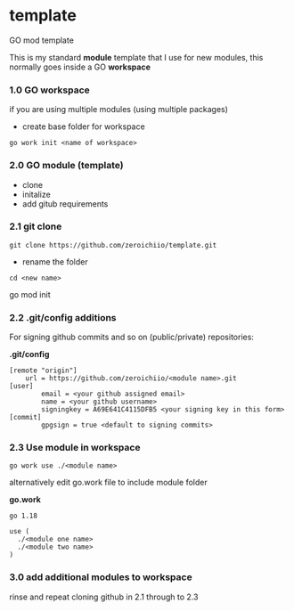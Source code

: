 # template
GO mod template

This is my standard **module** template that I use for new modules, this normally goes inside a GO **workspace**

### 1.0 GO workspace
if you are using multiple modules (using multiple packages) 

- create base folder for workspace
 
```
go work init <name of workspace>
```

### 2.0 GO module (template)

- clone 
- initalize
- add gitub requirements
### 2.1 git clone
```
git clone https://github.com/zeroichiio/template.git
```
- rename the folder
```
cd <new name> 
```
go mod init <module name>

### 2.2 .git/config additions
For signing github commits and so on (public/private) repositories:

**.git/config**

```
[remote "origin"]
	url = https://github.com/zeroichiio/<module name>.git
[user]
        email = <your github assigned email>
        name = <your github username>
        signingkey = A69E641C4115DFB5 <your signing key in this form>
[commit]
        gpgsign = true <default to signing commits> 
```

### 2.3 Use module in workspace
```
go work use ./<module name>
```
alternatively edit go.work file to include module folder

**go.work**
```
go 1.18

use (
  ./<module one name>
  ./<module two name>
)
```
        
### 3.0 add additional modules to workspace

rinse and repeat cloning github in 2.1 through to 2.3

